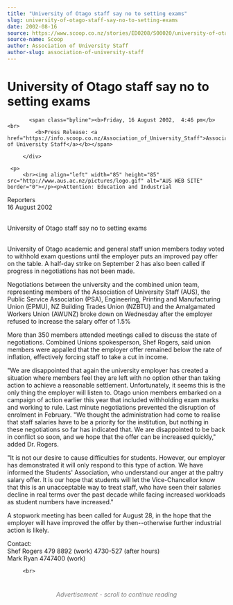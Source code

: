 ```yaml
---
title: "University of Otago staff say no to setting exams"
slug: university-of-otago-staff-say-no-to-setting-exams
date: 2002-08-16
source: https://www.scoop.co.nz/stories/ED0208/S00020/university-of-otago-staff-say-no-to-setting-exams.htm
source-name: Scoop
author: Association of University Staff
author-slug: association-of-university-staff
---
```

<div class="story-top">
           <h1>University of Otago staff say no to setting exams</h1>

           <span class="byline"><b>Friday, 16 August 2002,  4:46 pm</b><br>
             <b>Press Release: <a href="https://info.scoop.co.nz/Association_of_University_Staff">Association of University Staff</a></b></span>

         </div>

	 <p>
         <br><img align="left" width="85" height="85" src="http://www.aus.ac.nz/pictures/logo.gif" alt="AUS WEB SITE" border="0"></p><p>Attention: Education and Industrial
Reporters	<br>16 August 2002</p><p><br>University of Otago staff
say no to setting exams</p><p><br>University of Otago academic
and general staff union members today voted to withhold exam
questions until the employer puts an improved pay offer on
the table. A half-day strike on September 2 has also been
called if progress in negotiations has not been
made.</p><p>Negotiations between the university and the combined
union team, representing members of the Association of
University Staff (AUS), the Public Service Association
(PSA), Engineering, Printing and Manufacturing Union (EPMU),
NZ Building Trades Union (NZBTU) and the Amalgamated Workers
Union (AWUNZ) broke down on Wednesday after the employer
refused to increase the salary offer of 1.5%</p><p>More than 350
members attended meetings called to discuss the state of
negotiations. Combined Unions spokesperson, Shef Rogers,
said union members were appalled that the employer offer
remained below the rate of inflation, effectively forcing
staff to take a cut in income.</p><p>"We are disappointed that
again the university employer has created a situation where
members feel they are left with no option other than taking
action to achieve a reasonable settlement. Unfortunately, it
seems this is the only thing the employer will listen to.
Otago union members embarked on a campaign of action earlier
this year that included withholding exam marks and working
to rule. Last minute negotiations prevented the disruption
of enrolment in February. "We thought the administration had
come to realise that staff salaries have to be a priority
for the institution, but nothing in these negotiations so
far has indicated that. We are disappointed to be back in
conflict so soon, and we hope that the offer can be
increased quickly," added Dr. Rogers.
</p>
<p>"It is not our
desire to cause difficulties for students. However, our
employer has demonstrated it will only respond to this type
of action. We have informed the Students' Association, who
understand our anger at the paltry salary offer. It is our
hope that students will let the Vice-Chancellor know that
this is an unacceptable way to treat staff, who have seen
their salaries decline in real terms over the past decade
while facing increased workloads as student numbers have
increased."</p><p>A stopwork meeting has been called for August
28, in the hope that the employer will have improved the
offer by then--otherwise further industrial action is
likely.</p><p>Contact:<br>Shef Rogers 479 8892 (work) 4730-527
(after hours)<br>Mark Ryan 4747400
(work)</p><p></p><p>
</p><p>

         <br>
</p><div id="story-footer" style="padding:20px 0;">

<div id="div-gpt-ad-1493962836337-6" style="min-width: 300px; min-height: 250px; text-align: center;"><div style="text-align:center; font-size:14px; font-style: italic; color: grey; padding: 4px;">Advertisement - scroll to continue reading</div>
  
</div>
</div>
<!--


